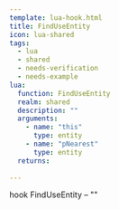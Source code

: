 ```yaml
---
template: lua-hook.html
title: FindUseEntity
icon: lua-shared
tags:
  - lua
  - shared
  - needs-verification
  - needs-example
lua:
  function: FindUseEntity
  realm: shared
  description: ""
  arguments:
    - name: "this"
      type: entity
    - name: "pNearest"
      type: entity
  returns:
    
---
```


<div class="lua__search__keywords">
hook FindUseEntity &#x2013; ""
</div>
